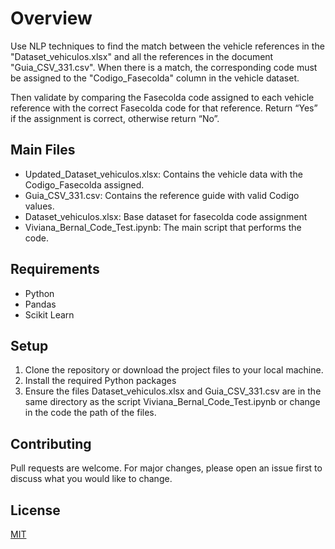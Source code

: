 # Overview

Use NLP techniques to find the match between the vehicle references in the "Dataset_vehiculos.xlsx" and all the references in the document "Guia_CSV_331.csv". When there is a match, the corresponding code must be assigned to the "Codigo_Fasecolda" column in the vehicle dataset.

Then validate by comparing the Fasecolda code assigned to each vehicle reference with the correct Fasecolda code for that reference. Return “Yes” if the assignment is correct, otherwise return “No”.

## Main Files

- Updated_Dataset_vehiculos.xlsx: Contains the vehicle data with the Codigo_Fasecolda assigned.
- Guia_CSV_331.csv: Contains the reference guide with valid Codigo values.
- Dataset_vehiculos.xlsx: Base dataset for fasecolda code assignment
- Viviana_Bernal_Code_Test.ipynb: The main script that performs the code.

## Requirements

- Python
- Pandas
- Scikit Learn

## Setup

1. Clone the repository or download the project files to your local machine.
2. Install the required Python packages
3. Ensure the files Dataset_vehiculos.xlsx and Guia_CSV_331.csv are in the same directory as the script Viviana_Bernal_Code_Test.ipynb or change in the code the path of the files.

## Contributing

Pull requests are welcome. For major changes, please open an issue first
to discuss what you would like to change.

## License

[MIT](https://choosealicense.com/licenses/mit/)
